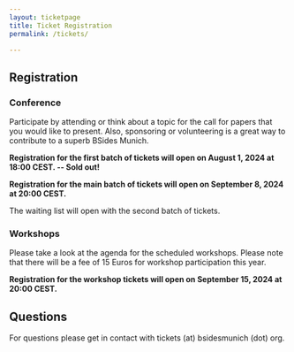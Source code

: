 ```yaml
---
layout: ticketpage
title: Ticket Registration
permalink: /tickets/

---
```


## Registration

### Conference

Participate by attending or think about a topic for the call for papers that you would like to present.
Also, sponsoring or volunteering is a great way to contribute to a superb BSides Munich.

**Registration for the first batch of tickets will open on August 1, 2024 at 18:00 CEST. -- Sold out!** 

**Registration for the main batch of tickets will open on September 8, 2024 at 20:00 CEST.**

The waiting list will open with the second batch of tickets.

### Workshops

Please take a look at the agenda for the scheduled workshops. Please note that there will be a fee of 15 Euros for workshop participation this year. 

**Registration for the workshop tickets will open on September 15, 2024 at 20:00 CEST.**

## Questions

For questions please get in contact with tickets (at) bsidesmunich (dot) org.
 
